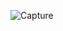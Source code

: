 ![Capture](https://user-images.githubusercontent.com/33928040/83769493-8fbfa800-a69d-11ea-987c-94617b0b7258.JPG)

